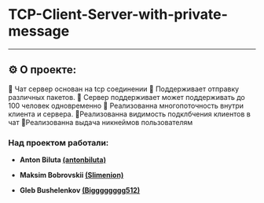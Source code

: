 # TCP-Client-Server-with-private-message

____
## ⚙ О проекте:
📌 Чат сервер основан на tcp соединении
📌 Поддерживает отправку различных пакетов. 
📌 Сервер поддерживает может поддерживать до 100 человек одновременно
📌 Реализованна многопоточность внутри клиента и сервера.
📌Реализованна видимость подклбчения клиентов в чат
📌Реализованна выдача никнеймов пользователям

### Над проектом работали:

- **Anton Biluta [(antonbiluta)](https://github.com/antonbiluta)**

- **Maksim Bobrovskii [(Slimenion)](https://github.com/Slimenion)**

- **Gleb Bushelenkov [(Bigggggggg512)](https://github.com/Bigggggggg512)**
